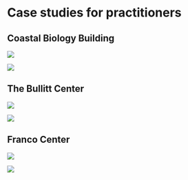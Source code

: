 # Case studies for practitioners

## Coastal Biology Building

![](<../.gitbook/assets/0 (38).png>)



![](<../.gitbook/assets/1 (15).png>)



## The Bullitt Center

![](<../.gitbook/assets/2 (18).png>)



![](<../.gitbook/assets/3 (19).png>)



## Franco Center

![](<../.gitbook/assets/4 (16).png>)



![](<../.gitbook/assets/5 (4).png>)
